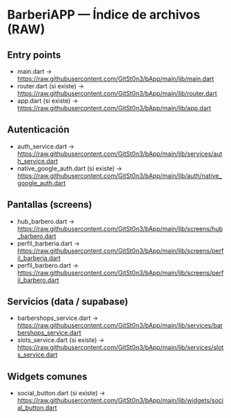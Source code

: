 # BarberiAPP — Índice de archivos (RAW)

## Entry points
- main.dart → https://raw.githubusercontent.com/GitSt0n3/bApp/main/lib/main.dart
- router.dart (si existe) → https://raw.githubusercontent.com/GitSt0n3/bApp/main/lib/router.dart
- app.dart (si existe) → https://raw.githubusercontent.com/GitSt0n3/bApp/main/lib/app.dart

## Autenticación
- auth_service.dart → https://raw.githubusercontent.com/GitSt0n3/bApp/main/lib/services/auth_service.dart
- native_google_auth.dart (si existe) → https://raw.githubusercontent.com/GitSt0n3/bApp/main/lib/auth/native_google_auth.dart

## Pantallas (screens)
- hub_barbero.dart → https://raw.githubusercontent.com/GitSt0n3/bApp/main/lib/screens/hub_barbero.dart
- perfil_barberia.dart → https://raw.githubusercontent.com/GitSt0n3/bApp/main/lib/screens/perfil_barberia.dart
- perfil_barbero.dart → https://raw.githubusercontent.com/GitSt0n3/bApp/main/lib/screens/perfil_barbero.dart

## Servicios (data / supabase)
- barbershops_service.dart → https://raw.githubusercontent.com/GitSt0n3/bApp/main/lib/services/barbershops_service.dart
- slots_service.dart (si existe) → https://raw.githubusercontent.com/GitSt0n3/bApp/main/lib/services/slots_service.dart

## Widgets comunes
- social_button.dart (si existe) → https://raw.githubusercontent.com/GitSt0n3/bApp/main/lib/widgets/social_button.dart
